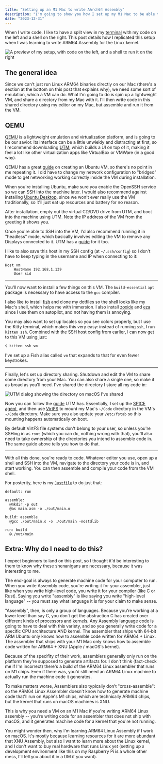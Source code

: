 ```yaml
---
title: "Setting up an M1 Mac to write AArch64 Assembly"
description: "I'm going to show you how I set up my M1 Mac to be able to write & run Linux AArch64 Assembly. The experience is very similar to developing on a machine that actually runs ARM64 Linux."
date: "2023-12-31"
---
```


When I write code, I like to have a split view in my [terminal](https://github.com/kovidgoyal/kitty)
with my code on the left and a shell on the right. This post details how I replicated
this setup when I was learning to write ARM64 Assembly for the Linux kernel.

![A preview of my setup, with code on the left, and a shell to run it on the right](/p/asm-setup/setup.png)

## The general idea

Since we can't just run Linux ARM64 binaries directly on our Mac (there's a section
at the bottom on this post that explains why), we need some
sort of emulation, which a VM can do. What I'm going to do is spin up a lightweight
VM, and share a directory from my Mac with it. I'll then write code in this shared
directory using my editor on my Mac, but assemble and run it from the VM.

## QEMU

[QEMU](https://qemu.org) is a lightweight emulation and virtualization platform,
and is going to be our savior. Its interface can be a little unwieldy and distracting
at first, so I recommend downloading [UTM](https://mac.getutm.app), which builds
a UI on top of it, making it feel a lot like other virtualization apps like VirtualBox
or VMWare (in a good way).

QEMU has a great [guide](https://docs.getutm.app/guides/ubuntu/) on creating an
Ubuntu VM, so there's no point in me repeating it. I did have to change my network
configuration to "bridged" mode to get networking working correctly inside the
VM during installation.

When you're installing Ubuntu, make sure you enable the OpenSSH service so we can
SSH into the machine later. I would also recommend against installing [Ubuntu Desktop](https://docs.getutm.app/guides/ubuntu/#installing-ubuntu-desktop),
since we won't ever really use the VM traditionally, so it'll just eat up resources
and battery for no reason.

After installation, empty out the virtual CD/DVD drive from UTM, and boot into
the machine using UTM. Note the IP address of the VM from the greeting it shows
you.

Once you're able to SSH into the VM, I'd also recommend running it in "headless"
mode, which basically involves editing the VM to remove any Displays connected
to it. UTM has a [guide](https://docs.getutm.app/advanced/headless) for it too.

I like to also save this host in my SSH config (at `~/.ssh/config`) so I don't
have to keep typing in the username and IP when connecting to it:

```
Host vm
    HostName 192.168.1.139
    User sid
```

---

You'll now want to install a few things on this VM. The `build-essential` `apt`
package is necessary to have access to the `gcc` compiler.

I also like to install [fish](https://fishshell.com) and clone my dotfiles so
the shell looks like my Mac's shell, which helps me with immersion. I also install
[zoxide](https://github.com/ajeetdsouza/zoxide) and [eza](https://github.com/eza-community/eza/tree/main)
since I use them on autopilot, and not having them is annoying.

You may also want to set up locales so you see colors properly, but I use the Kitty
terminal, which makes this very easy: instead of running `ssh`, I run `kitten ssh`.
Combined with the SSH host config from earlier, I can now get to this VM using just:

```bash
$ kitten ssh vm
```

I've set up a Fish alias called `vm` that expands to that for even fewer keystrokes.

---

Finally, let's set up directory sharing. Shutdown and edit the VM to share some
directory from your Mac. You can also share a single one, so make it as broad
as you'll need. I've shared the directory I store all my code in:

![UTM dialog showing the directory on macOS I've shared](/p/asm-setup/dir-sharing.png)

Now you can follow the [guide](https://docs.getutm.app/guest-support/linux) UTM
has. Essentially, I set up the [SPICE agent](https://docs.getutm.app/guest-support/linux/#spice-agent),
and then use [VirtFS](https://docs.getutm.app/guest-support/linux/#virtfs) to
mount my Mac's `~/Code` directory in the VM's `~/Code` directory. Make sure you
also update your `/etc/fstab` so this mounting happens automatically on boot.

By default VirtFS file systems don't belong to your user, so unless you're SSHing
in as `root` (which you can do, nothing wrong with that), you'll also need to take
ownership of the directories you intend to assemble code in. The same guide above
tells you how to do that.

---

With all this done, you're ready to code. Whatever editor you use, open up a shell
and SSH into the VM, navigate to the directory your code is in, and start working.
You can then assemble and compile your code from the VM shell.

For posterity, here is my [`Justfile`](https://github.com/casey/just) to do just
that:

```
default: run

assemble:
  @mkdir -p out
  @as main.asm -o ./out/main.o

build: assemble
  @gcc ./out/main.o -o ./out/main -nostdlib

run: build
  @./out/main
```

## Extra: Why do I need to do this?

I expect beginners to land on this post, so I thought it'd be interesting
to them to know why these shenanigans are necessary, because it was interesting
to me.

The end-goal is always to generate machine code for your computer to run.
When you write Assembly code, you're writing it for your assembler, just like
when you write high-level code, you write it for your compiler (like C or Rust).
Saying you write "assembly" is like saying you write "high-level language"
-- you must say what language it is for your claim to make sense.

"Assembly", then, is only a group of languages. Because you're working at a lower
level than say C, you don't get the abstraction C has created over different
kinds of processors and kernels. Any Assembly language code is going to have to
deal with this variety, and so you generally write code for a specific CPU architecture
AND kernel. The assembler that ships with 64-bit ARM Ubuntu only knows how to
assemble code written for ARM64 + Linux. The assembler that ships with your M1 Mac
only knows how to assemble code written for ARM64 + XNU (Apple / macOS's kernel).

Because of the specifity of their work, assemblers generally only run on the platform
they're supposed to generate artifacts for. I don't think (fact-check me if I'm
incorrect) there's a build of the ARM64 Linux assembler that runs on M1 chips.
Even if there was, you'd still need an ARM64 Linux machine to actually run the
machine code it generates.

To make matters worse, Assemblers also typically don't "cross-assemble": so the
ARM64 Linux Assembler doesn't know how to generate machine code that'll run on
Apple's M1 chips, which are technically ARM64 chips, but the kernel that runs on
macOS machines is XNU.

This is why you need a VM on an M1 Mac if you're writing ARM64 Linux assembly --
you're writing code for an assembler that does not ship with macOS, and it generates
machine code for a kernel that you're not running.

You might wonder then, why I'm learning ARM64 Linux Assembly if I work on macOS.
It's mostly because learning resources for it are more abundant that XNU Assembly,
but also I want to learn more about the Linux kernel, and I don't want to buy real
hardware that runs Linux yet (setting up a development environment like this on
my Raspberry Pi is a whole other mess, I'll tell you about it in a DM if you want).
